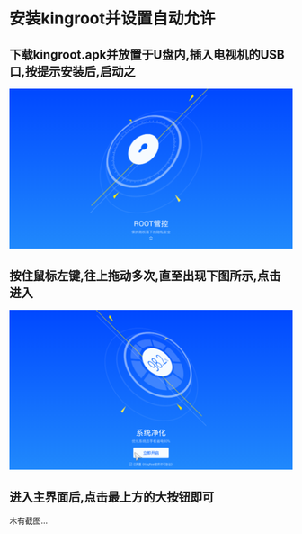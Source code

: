 # 安装kingroot并设置自动允许

## 下载kingroot.apk并放置于U盘内,插入电视机的USB口,按提示安装后,启动之

![kingroot启动](kingroot_startup.png)

## 按住鼠标左键,往上拖动多次,直至出现下图所示,点击进入

![kingroot启动2](kingroot_startup_2.png)

## 进入主界面后,点击最上方的大按钮即可

木有截图...